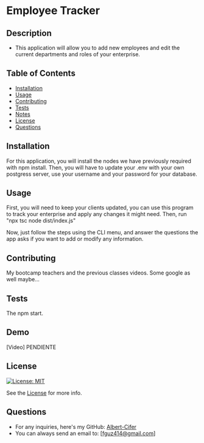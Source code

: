 
# Employee Tracker

## Description
- This application will allow you to add new employees and edit the current departments and roles of your enterprise.

## Table of Contents
- [Installation](#installation)
- [Usage](#usage)
- [Contributing](#contributing)
- [Tests](#tests)
- [Notes](#notes)
- [License](#license)
- [Questions](#questions)

## Installation
For this application, you will install the nodes we have previously required with npm install.
Then, you will have to update your .env with your own postgress server, use your username and your password for your database.

## Usage
First, you will need to keep your clients updated, you can use this program to track your enterprise and apply any changes it might need.
Then, run "npx tsc 
node dist/index.js"

Now, just follow the steps using the CLI menu, and answer the questions the app asks if you want to add or modify any information.

## Contributing
My bootcamp teachers and the previous classes videos. Some google as well maybe...

## Tests
The npm start.

## Demo
[Video]
PENDIENTE

## License
[![License: MIT](https://img.shields.io/badge/License-MIT-yellow.svg)](https://opensource.org/licenses/MIT)

See the [License](./LICENSE) for more info.

## Questions
- For any inquiries, here's my GitHub: [Albert-Cifer](https://github.com/Albert-Cifer)  
- You can always send an email to: [fguz414@gmail.com]
